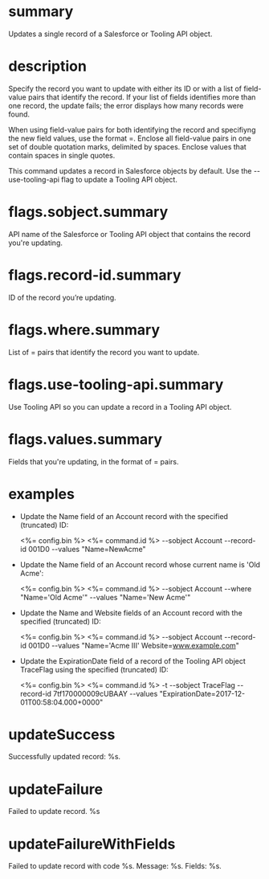 # summary

Updates a single record of a Salesforce or Tooling API object.

# description

Specify the record you want to update with either its ID or with a list of field-value pairs that identify the record. If your list of fields identifies more than one record, the update fails; the error displays how many records were found.

When using field-value pairs for both identifying the record and specifiyng the new field values, use the format <fieldName>=<value>. Enclose all field-value pairs in one set of double quotation marks, delimited by spaces. Enclose values that contain spaces in single quotes.

This command updates a record in Salesforce objects by default. Use the --use-tooling-api flag to update a Tooling API object.

# flags.sobject.summary

API name of the Salesforce or Tooling API object that contains the record you're updating.

# flags.record-id.summary

ID of the record you’re updating.

# flags.where.summary

List of <fieldName>=<value> pairs that identify the record you want to update.

# flags.use-tooling-api.summary

Use Tooling API so you can update a record in a Tooling API object.

# flags.values.summary

Fields that you're updating, in the format of <fieldName>=<value> pairs.

# examples

- Update the Name field of an Account record with the specified (truncated) ID:

  <%= config.bin %> <%= command.id %> --sobject Account --record-id 001D0 --values "Name=NewAcme"

- Update the Name field of an Account record whose current name is 'Old Acme':

  <%= config.bin %> <%= command.id %> --sobject Account --where "Name='Old Acme'" --values "Name='New Acme'"

- Update the Name and Website fields of an Account record with the specified (truncated) ID:

  <%= config.bin %> <%= command.id %> --sobject Account --record-id 001D0 --values "Name='Acme III' Website=www.example.com"

- Update the ExpirationDate field of a record of the Tooling API object TraceFlag using the specified (truncated) ID:

  <%= config.bin %> <%= command.id %> -t --sobject TraceFlag --record-id 7tf170000009cUBAAY --values "ExpirationDate=2017-12-01T00:58:04.000+0000"

# updateSuccess

Successfully updated record: %s.

# updateFailure

Failed to update record. %s

# updateFailureWithFields

Failed to update record with code %s. Message: %s. Fields: %s.
